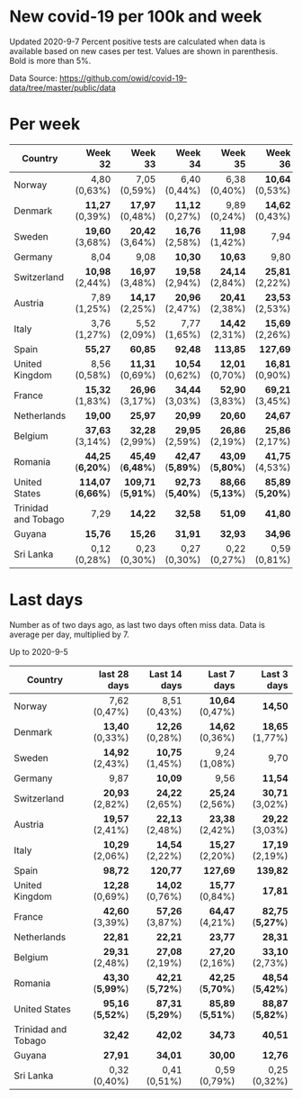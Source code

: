 # New covid-19 per 100k and week
Updated 2020-9-7
Percent positive tests are calculated when data is available based on new cases per test.  Values are shown in parenthesis.  Bold is more than 5%.

Data Source: https://github.com/owid/covid-19-data/tree/master/public/data

# Per week
|Country|Week 32|Week 33|Week 34|Week 35|Week 36|Week 37|
| --- | --: | --: | --: | --: | --: | --: |
|Norway|4,80 (0,63%) |7,05 (0,59%) |6,40 (0,44%) |6,38 (0,40%) |**10,64** (0,53%) |0,00 |
|Denmark|**11,27** (0,39%) |**17,97** (0,48%) |**11,12** (0,27%) |9,89 (0,24%) |**14,62** (0,43%) |0,00 |
|Sweden|**19,60** (3,68%) |**20,42** (3,64%) |**16,76** (2,58%) |**11,98** (1,42%) |7,94 |0,00 |
|Germany|8,04 |9,08 |**10,30** |**10,63** |9,80 |6,80 |
|Switzerland|**10,98** (2,44%) |**16,97** (3,48%) |**19,58** (2,94%) |**24,14** (2,84%) |**25,81** (2,22%) |**35,91** |
|Austria|7,89 (1,25%) |**14,17** (2,25%) |**20,96** (2,47%) |**20,41** (2,38%) |**23,53** (2,53%) |**19,59** |
|Italy|3,76 (1,27%) |5,52 (2,09%) |7,77 (1,65%) |**14,42** (2,31%) |**15,69** (2,26%) |**15,00** |
|Spain|**55,27** |**60,85** |**92,48** |**113,85** |**127,69** |0,00 |
|United Kingdom|8,56 (0,58%) |**11,31** (0,69%) |**10,54** (0,62%) |**12,01** (0,70%) |**16,81** (0,90%) |**30,81** |
|France|**15,32** (1,83%) |**26,96** (3,17%) |**34,44** (3,03%) |**52,90** (3,83%) |**69,21** (3,45%) |**75,83** |
|Netherlands|**19,00** |**25,97** |**20,99** |**20,60** |**24,67** |**37,79** |
|Belgium|**37,63** (3,14%) |**32,28** (2,99%) |**29,95** (2,59%) |**26,86** (2,19%) |**25,86** (2,17%) |0,00 |
|Romania|**44,25** (**6,20%**) |**45,49** (**6,48%**) |**42,47** (**5,89%**) |**43,09** (**5,80%**) |**41,75** (4,53%) |**41,85** |
|United States|**114,07** (**6,66%**) |**109,71** (**5,91%**) |**92,73** (**5,40%**) |**88,66** (**5,13%**) |**85,89** (**5,20%**) |**64,62** |
|Trinidad and Tobago|7,29 |**14,22** |**32,58** |**51,09** |**41,80** |**10,00** |
|Guyana|**15,76** |**15,26** |**31,91** |**32,93** |**34,96** |8,01 |
|Sri Lanka|0,12 (0,28%) |0,23 (0,30%) |0,27 (0,30%) |0,22 (0,27%) |0,59 (0,81%) |0,07 |

# Last days
Number as of two days ago, as last two days often miss data.  Data is average per day, multiplied by 7.

Up to 2020-9-5

|Country|last 28 days|Last 14 days|Last 7 days|Last 3 days|
| --- | --: | --: | --: | --: |
|Norway|7,62 (0,47%)|8,51 (0,43%)|**10,64** (0,47%)|**14,50**|
|Denmark|**13,40** (0,33%)|**12,26** (0,28%)|**14,62** (0,36%)|**18,65** (1,77%)|
|Sweden|**14,92** (2,43%)|**10,75** (1,45%)|9,24 (1,08%)|9,70|
|Germany|9,87|**10,09**|9,56|**11,54**|
|Switzerland|**20,93** (2,82%)|**24,22** (2,65%)|**25,24** (2,56%)|**30,71** (3,02%)|
|Austria|**19,57** (2,41%)|**22,13** (2,48%)|**23,38** (2,42%)|**29,22** (3,03%)|
|Italy|**10,29** (2,06%)|**14,54** (2,22%)|**15,27** (2,20%)|**17,19** (2,19%)|
|Spain|**98,72**|**120,77**|**127,69**|**139,82**|
|United Kingdom|**12,28** (0,69%)|**14,02** (0,76%)|**15,77** (0,84%)|**17,81**|
|France|**42,60** (3,39%)|**57,26** (3,87%)|**64,47** (4,21%)|**82,75** (**5,27%**)|
|Netherlands|**22,81**|**22,21**|**23,77**|**28,31**|
|Belgium|**29,31** (2,48%)|**27,08** (2,19%)|**27,20** (2,16%)|**33,10** (2,73%)|
|Romania|**43,30** (**5,99%**)|**42,21** (**5,72%**)|**42,25** (**5,70%**)|**48,54** (**5,42%**)|
|United States|**95,16** (**5,52%**)|**87,31** (**5,29%**)|**85,89** (**5,51%**)|**88,87** (**5,82%**)|
|Trinidad and Tobago|**32,42**|**42,02**|**34,73**|**40,51**|
|Guyana|**27,91**|**34,01**|**30,00**|**12,76**|
|Sri Lanka|0,32 (0,40%)|0,41 (0,51%)|0,59 (0,79%)|0,25 (0,32%)|
